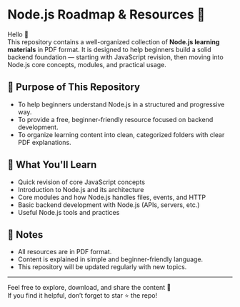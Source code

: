 # Node.js Roadmap & Resources 📘

Hello 👋  
This repository contains a well-organized collection of **Node.js learning materials** in PDF format. It is designed to help beginners build a solid backend foundation — starting with JavaScript revision, then moving into Node.js core concepts, modules, and practical usage.

## 🎯 Purpose of This Repository

- To help beginners understand Node.js in a structured and progressive way.
- To provide a free, beginner-friendly resource focused on backend development.
- To organize learning content into clean, categorized folders with clear PDF explanations.

## 🧠 What You'll Learn

- Quick revision of core JavaScript concepts
- Introduction to Node.js and its architecture
- Core modules and how Node.js handles files, events, and HTTP
- Basic backend development with Node.js (APIs, servers, etc.)
- Useful Node.js tools and practices

## 📌 Notes

- All resources are in PDF format.
- Content is explained in simple and beginner-friendly language.
- This repository will be updated regularly with new topics.

---

Feel free to explore, download, and share the content 🤝  
If you find it helpful, don’t forget to star ⭐ the repo!
